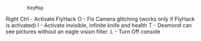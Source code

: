             KeyMap

Right Ctrl - Activate FlyHack
O - Fix Camera glitching  (works only if FlyHack is activated)
I - Activate invisible, infinite knife and health
T - Desmond can see pictures without an eagle vision filter.
L - Turn Off console


